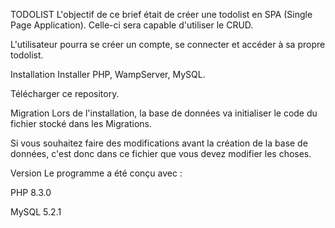 TODOLIST
L'objectif de ce brief était de créer une todolist en SPA (Single Page Application). Celle-ci sera capable d'utiliser le CRUD. 

L'utilisateur pourra se créer un compte, se connecter et accéder à sa propre todolist. 


Installation
Installer PHP, WampServer, MySQL.

Télécharger ce repository. 


Migration
Lors de l'installation, la base de données va initialiser le code du fichier stocké dans les Migrations.

Si vous souhaitez faire des modifications avant la création de la base de données, c'est donc dans ce fichier que vous devez modifier les choses.

Version
Le programme a été conçu avec :

PHP 8.3.0

MySQL 5.2.1
